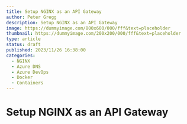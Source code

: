 ```yaml
---
title: Setup NGINX as an API Gateway 
author: Peter Gregg
description: Setup NGINX as an API Gateway 
image: https://dummyimage.com/800x600/000/fff&text=placeholder
thumbnail: https://dummyimage.com/200x200/000/fff&text=placeholder
type: article
status: draft
published: 2023/11/26 16:38:00
categories: 
  - NGINX
  - Azure DNS
  - Azure DevOps
  - Docker
  - Containers
---
```


# Setup NGINX as an API Gateway 
